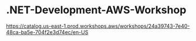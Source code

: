 # .NET-Development-AWS-Workshop

https://catalog.us-east-1.prod.workshops.aws/workshops/24a39743-7e40-48ca-ba5e-704f2e3d74ec/en-US